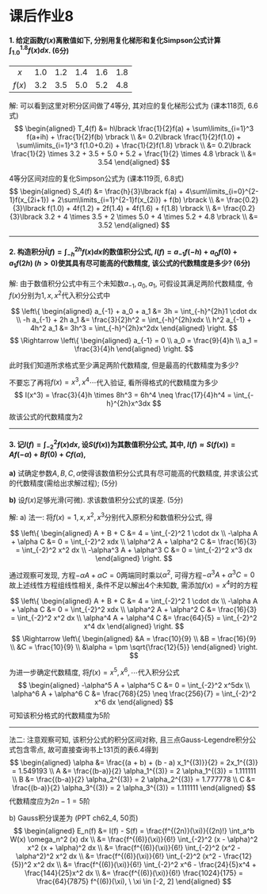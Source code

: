 # 课后作业8

#### 1. 给定函数$f(x)$离散值如下, 分别用复化梯形和复化Simpson公式计算$\int_{1.0}^{1.8}f(x)dx$. (6分)
|        |     |     |     |     |     |
|:------:|:---:|:---:|:---:|:---:|:---:|
|   $x$  | 1.0 | 1.2 | 1.4 | 1.6 | 1.8 |
| $f(x)$ | 3.2 | 3.5 | 5.0 | 5.2 | 4.8 |

解: 可以看到这里对积分区间做了4等分, 其对应的复化梯形公式为 (课本118页, 6.6式)
$$
\begin{aligned}
    T_4(f) &= h\lbrack \frac{1}{2}f(a) + \sum\limits_{i=1}^3 f(a+ih) + \frac{1}{2}f(b) \rbrack \\
           &= 0.2\lbrack \frac{1}{2}f(1.0) + \sum\limits_{i=1}^3 f(1.0+0.2i) + \frac{1}{2}f(1.8) \rbrack \\
           &= 0.2\lbrack \frac{1}{2} \times 3.2 + 3.5 + 5.0 + 5.2 + \frac{1}{2} \times 4.8 \rbrack \\
           &= 3.54
\end{aligned}
$$

4等分区间对应的复化Simpson公式为 (课本119页, 6.8式)
$$
\begin{aligned}
    S_4(f) &= \frac{h}{3}\lbrack f(a) + 4\sum\limits_{i=0}^{2-1}f(x_{2i+1}) + 2\sum\limits_{i=1}^{2-1}f(x_{2i}) + f(b) \rbrack \\
           &= \frac{0.2}{3}\lbrack f(1.0) + 4f(1.2) + 2f(1.4) + 4f(1.6) + f(1.8) \rbrack \\
           &= \frac{0.2}{3}\lbrack 3.2 + 4 \times 3.5 + 2 \times 5.0 + 4 \times 5.2 + 4.8 \rbrack \\
           &= 3.52
\end{aligned}
$$

---

#### 2. 构造积分$\bar{I}(f) = \int_{-h}^{2h}f(x)dx$的数值积分公式, $I(f) = a_{-1}f(-h) + a_0f(0) + a_1f(2h) \ (h>0)$使其具有尽可能高的代数精度, 该公式的代数精度是多少? (6分)

解: 由于数值积分公式中有三个未知数$a_{-1}, a_0, a_1$, 可假设其满足两阶代数精度, 令$f(x)$分别为$1, x, x^2$代入积分公式中

$$
\left\{
\begin{aligned}
    a_{-1} + a_0 + a_1 &= 3h = \int_{-h}^{2h}1 \cdot dx \\
    -h a_{-1} + 2h a_1 &= \frac{3}{2}h^2 = \int_{-h}^{2h}xdx \\
    h^2 a_{-1} + 4h^2 a_1 &= 3h^3 = \int_{-h}^{2h}x^2dx
\end{aligned}
\right.
$$
$$
\Rightarrow
\left\{
\begin{aligned}
    a_{-1} = 0 \\
    a_0 = \frac{9}{4}h \\
    a_1 = \frac{3}{4}h
\end{aligned}
\right.
$$

此时我们知道所求格式至少满足两阶代数精度, 但是最高的代数精度为多少?

不要忘了再将$f(x) = x^3, x^4 \cdots$代入验证, 看所得格式的代数精度为多少
$$
I(x^3) = \frac{3}{4}h \times 8h^3 = 6h^4 \neq \frac{17}{4}h^4 = \int_{-h}^{2h}x^3dx
$$
故该公式的代数精度为2

---

#### 3. 记$I(f) = \int_{-2}^2 f(x)dx$, 设$S(f(x))$为其数值积分公式, 其中, $I(f) \approx S(f(x)) = Af(-\alpha) + Bf(0) + Cf(\alpha)$,

**a)** 试确定参数$A, B, C, \alpha$使得该数值积分公式具有尽可能高的代数精度, 并求该公式的代数精度(需给出求解过程); (5分)

**b)** 设$f(x)$足够光滑(可微). 求该数值积分公式的误差. (5分)

解: a) 法一: 将$f(x) = 1, x, x^2, x^3$分别代入原积分和数值积分公式, 得

$$
\left\{
\begin{aligned}
    A + B + C &= 4 = \int_{-2}^2 1 \cdot dx \\
    -\alpha A + \alpha C &= 0 = \int_{-2}^2 xdx \\
    \alpha^2 A + \alpha^2 C &= \frac{16}{3} = \int_{-2}^2 x^2 dx \\
    -\alpha^3 A + \alpha^3 C &= 0 = \int_{-2}^2 x^3 dx
\end{aligned}
\right.
$$

通过观察可发现, 方程$-\alpha A + \alpha C = 0$两端同时乘以$\alpha^2$,
可得方程$-\alpha^3 A + \alpha^3 C = 0$故上述线性方程组线性相关, 条件不足以解出4个未知数,
需添加$f(x) = x^4$时的方程

$$
\left\{
\begin{aligned}
    A + B + C &= 4 = \int_{-2}^2 1 \cdot dx \\
    -\alpha A + \alpha C &= 0 = \int_{-2}^2 xdx \\
    \alpha^2 A + \alpha^2 C &= \frac{16}{3} = \int_{-2}^2 x^2 dx \\
    \alpha^4 A + \alpha^4 C &= \frac{64}{5} = \int_{-2}^2 x^4 dx
\end{aligned}
\right.
$$
$$
\Rightarrow
\left\{
\begin{aligned}
    &A = \frac{10}{9} \\
    &B = \frac{16}{9} \\
    &C = \frac{10}{9} \\
    &\alpha = \pm \sqrt{\frac{12}{5}}
\end{aligned}
\right.
$$

为进一步确定代数精度, 将$f(x) = x^5, x^6, \cdots$代入积分公式
$$
\begin{aligned}
    -\alpha^5 A + \alpha^5 C &= 0 = \int_{-2}^2 x^5dx \\
    \alpha^6 A + \alpha^6 C &= \frac{768}{25} \neq \frac{256}{7} = \int_{-2}^2 x^6 dx
\end{aligned}
$$
可知该积分格式的代数精度为5阶

---

法二: 注意观察可知, 该积分公式的积分区间对称, 且三点Gauss-Legendre积分公式包含零点,
故可直接查询书上131页的表6.4得到
$$
\begin{aligned}
    \alpha &= \frac{(a + b) + (b - a) x_1^{(3)}}{2} = 2x_1^{(3)} = 1.549193 \\
    A &= \frac{(b-a)}{2} \alpha_1^{(3)} = 2 \alpha_1^{(3)} = 1.111111 \\
    B &= \frac{(b-a)}{2} \alpha_2^{(3)} = 2 \alpha_2^{(3)} = 1.777778 \\
    C &= \frac{(b-a)}{2} \alpha_3^{(3)} = 2 \alpha_3^{(3)} = 1.111111
\end{aligned}
$$
代数精度应为$2n - 1 = 5$阶

b) Gauss积分误差为 (PPT ch62_4, 50页)
$$
\begin{aligned}
    E_n(f) &= I(f) - S(f) = \frac{f^{(2n)}(\xi)}{(2n)!} \int_a^b W(x) \omega_n^2 (x) dx \\
           &= \frac{f^{(6)}(\xi)}{6!} \int_{-2}^2 (x - \alpha)^2 x^2 (x + \alpha)^2 dx \\
           &= \frac{f^{(6)}(\xi)}{6!} \int_{-2}^2 (x^2 - \alpha^2)^2 x^2 dx \\
           &= \frac{f^{(6)}(\xi)}{6!} \int_{-2}^2 (x^2 - \frac{12}{5})^2 x^2 dx \\
           &= \frac{f^{(6)}(\xi)}{6!} \int_{-2}^2 x^6 - \frac{24}{5}x^4 + \frac{144}{25}x^2 dx \\
           &= \frac{f^{(6)}(\xi)}{6!} \frac{1024}{175} = \frac{64}{7875} f^{(6)}(\xi), \  \xi \in [-2, 2]
\end{aligned}
$$

